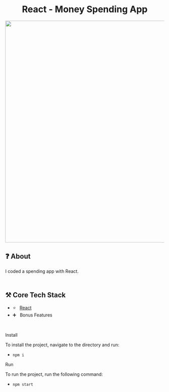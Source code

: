 <h1 align="center">
   React - Money Spending App
</h1>

<p align="center">
  <img src="https://github.com/ozkannbuyuk/react-money-spending-app/assets/111967202/e1ad7aa4-7116-4691-9c34-0f87dd7f27ed" width="700" />
</p>

<h2>
❓ About
</h2>

I coded a spending app with React.

<h2>
<br />
⚒️ Core Tech Stack
</h2>

- ⭐️ &nbsp; [React](https://legacy.reactjs.org)
- ➕ &nbsp; Bonus Features

<br />

Install

To install the project, navigate to the directory and run:

- `npm i`

Run

To run the project, run the following command:

- `npm start`
